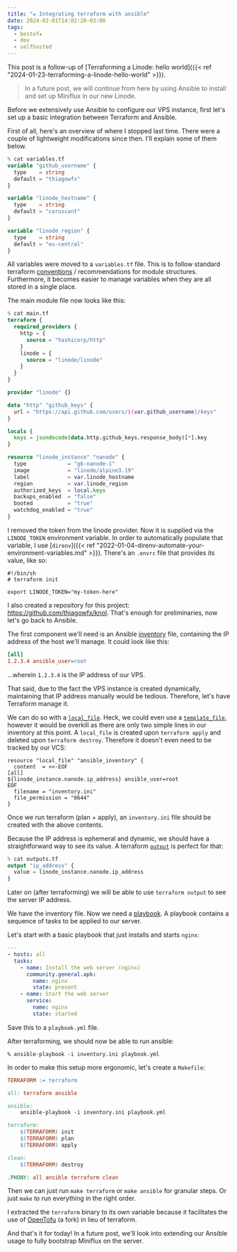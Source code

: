 ```yaml
---
title: "★ Integrating terraform with ansible"
date: 2024-02-01T14:02:28-03:00
tags:
  - bestof★
  - dev
  - selfhosted
---
```


This post is a follow-up of [Terraforming a Linode: hello world]({{< ref "2024-01-23-terraforming-a-linode-hello-world" >}}).

> In a future post, we will continue from here by using Ansible to install and
> set up Miniflux in our new Linode.

Before we extensively use Ansible to configure our VPS instance, first let's
set up a basic integration between Terraform and Ansible.

<!--more-->

First of all, here's an overview of where I stopped last time. There were a
couple of lightweight modifications since then. I'll explain some of them
below.

```terraform
% cat variables.tf
variable "github_username" {
  type    = string
  default = "thiagowfx"
}

variable "linode_hostname" {
  type    = string
  default = "coruscant"
}

variable "linode_region" {
  type    = string
  default = "eu-central"
}
```

All variables were moved to a `variables.tf` file. This is to follow standard
terraform
[conventions](https://developer.hashicorp.com/terraform/language/modules/develop/structure)
/ recommendations for module structures. Furthermore, it becomes easier to
manage variables when they are all stored in a single place.

The main module file now looks like this:

```terraform
% cat main.tf
terraform {
  required_providers {
    http = {
      source = "hashicorp/http"
    }
    linode = {
      source = "linode/linode"
    }
  }
}

provider "linode" {}

data "http" "github_keys" {
  url = "https://api.github.com/users/${var.github_username}/keys"
}

locals {
  keys = jsondecode(data.http.github_keys.response_body)[*].key
}

resource "linode_instance" "nanode" {
  type             = "g6-nanode-1"
  image            = "linode/alpine3.19"
  label            = var.linode_hostname
  region           = var.linode_region
  authorized_keys  = local.keys
  backups_enabled  = "false"
  booted           = "true"
  watchdog_enabled = "true"
}
```

I removed the token from the linode provider. Now it is supplied via the
  `LINODE_TOKEN` environment variable. In order to automatically populate that
  variable, I use [`direnv`]({{< ref
  "2022-01-04-direnv-automate-your-environment-variables.md" >}}). There's an `.envrc` file that provides its value, like so:

```shell
#!/bin/sh
# terraform init

export LINODE_TOKEN="my-token-here"
```

I also created a repository for this project:
https://github.com/thiagowfx/knol. That's enough for preliminaries, now let's
go back to Ansible.

The first component we'll need is an Ansible
[inventory](https://docs.ansible.com/ansible/latest/inventory_guide/intro_inventory.html)
file, containing the IP address of the host we'll manage. It could look like
this:

```ini
[all]
1.2.3.4 ansible_user=root
```

...wherein `1.2.3.4` is the IP address of our VPS.

That said, due to the fact the VPS instance is created dynamically, maintaining
that IP address manually would be tedious. Therefore, let's have Terraform
manage it.

We can do so with a
[`local_file`](https://registry.terraform.io/providers/hashicorp/local/latest/docs/resources/file).
Heck, we could even use a
[`template_file`](https://registry.terraform.io/providers/hashicorp/template/latest/docs/data-sources/file),
however it would be overkill as there are only two simple lines in our
inventory at this point. A `local_file` is created upon `terraform apply` and
deleted upon `terraform destroy`. Therefore it doesn't even need to be tracked
by our VCS:

```
resource "local_file" "ansible_inventory" {
  content  = <<-EOF
[all]
${linode_instance.nanode.ip_address} ansible_user=root
EOF
  filename = "inventory.ini"
  file_permission = "0644"
}
```

Once we run terraform (plan + apply), an `inventory.ini` file should be created
with the above contents.

Because the IP address is ephemeral and dynamic, we should have a
straightforward way to see its value. A terraform
[`output`](https://developer.hashicorp.com/terraform/language/values/outputs)
is perfect for that:

```terraform
% cat outputs.tf
output "ip_address" {
  value = linode_instance.nanode.ip_address
}
```

Later on (after terraforming) we will be able to use `terraform output` to see
the server IP address.

We have the inventory file. Now we need a
[playbook](https://docs.ansible.com/ansible/latest/playbook_guide/playbooks_intro.html).
A playbook contains a sequence of tasks to be applied to our server.

Let's start with a basic playbook that just installs and starts `nginx`:

```yaml
---
- hosts: all
  tasks:
    - name: Install the web server (nginx)
      community.general.apk:
        name: nginx
        state: present
    - name: Start the web server
      service:
        name: nginx
        state: started
```

Save this to a `playbook.yml` file.

After terraforming, we should now be able to run ansible:

```shell
% ansible-playbook -i inventory.ini playbook.yml
```

In order to make this setup more ergonomic, let's create a `Makefile`:

```Makefile
TERRAFORM := terraform

all: terraform ansible

ansible:
	ansible-playbook -i inventory.ini playbook.yml

terraform:
	$(TERRAFORM) init
	$(TERRAFORM) plan
	$(TERRAFORM) apply

clean:
	$(TERRAFORM) destroy

.PHONY: all ansible terraform clean
```

Then we can just run `make terraform` or `make ansible` for granular steps. Or
just `make` to run everything in the right order.

I extracted the `terraform` binary to its own variable because it facilitates
the use of [OpenTofu](https://opentofu.org/) (a fork) in lieu of terraform.

And that's it for today! In a future post, we'll look into extending our
Ansible usage to fully bootstrap Miniflux on the server.
